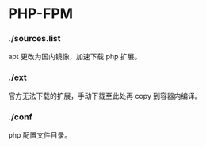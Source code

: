 # PHP-FPM

### ./sources.list
apt 更改为国内镜像，加速下载 php 扩展。

### ./ext
官方无法下载的扩展，手动下载至此处再 copy 到容器内编译。

### ./conf
php 配置文件目录。